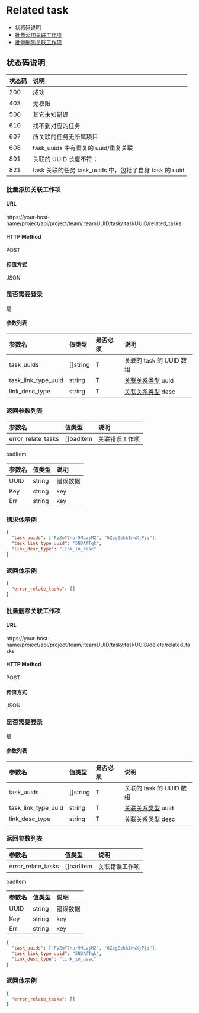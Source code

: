 # Related task

- [状态码说明](#状态码说明)
- [批量添加关联工作项](#批量添加关联工作项)
- [批量删除关联工作项](#批量删除关联工作项)

## 状态码说明

| 状态码 | 说明                                                   |
| :----- | :----------------------------------------------------- |
| 200    | 成功                                                   |
| 403    | 无权限                                                 |
| 500    | 其它未知错误                                           |
| 610    | 找不到对应的任务                                       |
| 607    | 所关联的任务无所属项目                                 |
| 608    | task_uuids 中有重复的 uuid/重复关联                    |
| 801    | 关联的 UUID 长度不符；                                 |
| 821    | task 关联的任务 task_uuids 中，包括了自身 task 的 uuid |

### 批量添加关联工作项

#### URL

https://your-host-name/project/api/project/team/:teamUUID/task/:taskUUID/related_tasks

#### HTTP Method

POST

#### 传值方式

JSON

### 是否需要登录

是

#### 参数列表

| 参数名              | 值类型   | 是否必须 | 说明                                                                            |
| :------------------ | :------- | :------- | :------------------------------------------------------------------------------ |
| task_uuids          | []string | T        | 关联的 task 的 UUID 数组                                                        |
| task_link_type_uuid | string   | T        | [关联关系类型](../../item/task_link_type/task_link_type.md#task_link_type) uuid |
| link_desc_type      | string   | T        | [关联关系类型](../../item/task_link_type/task_link_type.md#task_link_type) desc |

### 返回参数列表

| 参数名             | 值类型    | 说明           |
| :----------------- | :-------- | :------------- |
| error_relate_tasks | []badItem | 关联错误工作项 |

badItem

| 参数名 | 值类型 | 说明     |
| :----- | :----- | :------- |
| UUID   | string | 错误数据 |
| Key    | string | key      |
| Err    | string | key      |

### 请求体示例

```json
{
  "task_uuids": ["FyZoT7nur9MLvjM2", "6ZpgEzkkIrwXjPjq"],
  "task_link_type_uuid": "5NDAfTqk",
  "link_desc_type": "link_in_desc"
}
```

### 返回体示例

```json
{
  "error_relate_tasks": []
}
```

### 批量删除关联工作项

#### URL

https://your-host-name/project/api/project/team/:teamUUID/task/:taskUUID/delete/related_tasks

#### HTTP Method

POST

#### 传值方式

JSON

### 是否需要登录

是

#### 参数列表

| 参数名              | 值类型   | 是否必须 | 说明                                                                            |
| :------------------ | :------- | :------- | :------------------------------------------------------------------------------ |
| task_uuids          | []string | T        | 关联的 task 的 UUID 数组                                                        |
| task_link_type_uuid | string   | T        | [关联关系类型](../../item/task_link_type/task_link_type.md#task_link_type) uuid |
| link_desc_type      | string   | T        | [关联关系类型](../../item/task_link_type/task_link_type.md#task_link_type) desc |

### 返回参数列表

| 参数名             | 值类型    | 说明           |
| :----------------- | :-------- | :------------- |
| error_relate_tasks | []badItem | 关联错误工作项 |

badItem

| 参数名 | 值类型 | 说明     |
| :----- | :----- | :------- |
| UUID   | string | 错误数据 |
| Key    | string | key      |
| Err    | string | key      |

```json
{
  "task_uuids": ["FyZoT7nur9MLvjM2", "6ZpgEzkkIrwXjPjq"],
  "task_link_type_uuid": "5NDAfTqk",
  "link_desc_type": "link_in_desc"
}
```

### 返回体示例

```json
{
  "error_relate_tasks": []
}
```

